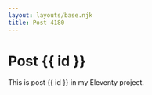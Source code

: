 ```yaml
---
layout: layouts/base.njk
title: Post 4180
---
```


# Post {{ id }}

This is post {{ id }} in my Eleventy project.

